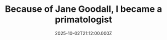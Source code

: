 ---
title: "Because of Jane Goodall, I became a primatologist"
date: 2025-10-02T21:12:00.000Z
category: Human Kindness
externalLink: "https://www.goodgoodgood.co/articles/jane-goodall-obituary"
image: ""
excerpt: "In large part because of her, I became a primatologist, co-discovered a new species of lemur in Madagascar, and have had an amazing life and career.…"
---